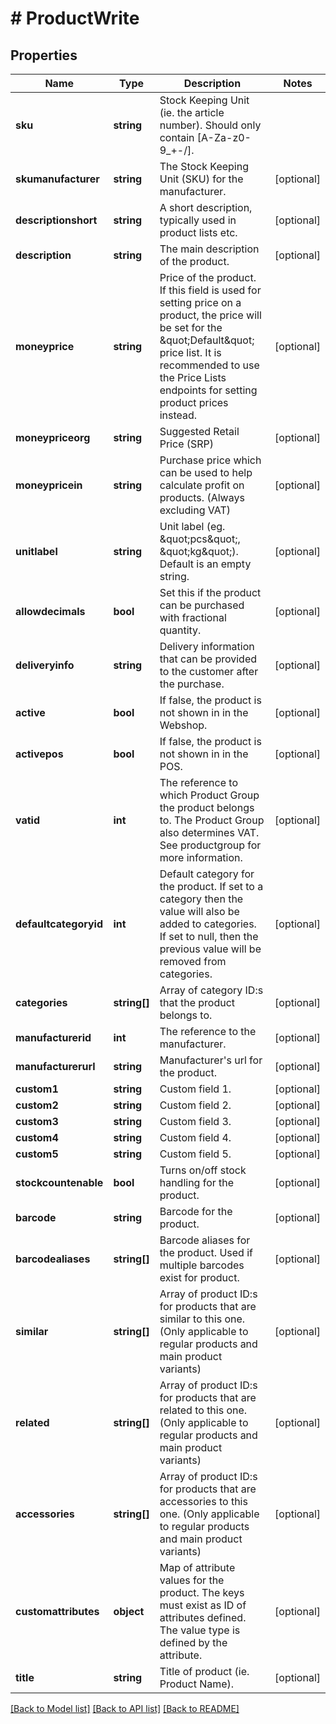 # # ProductWrite

## Properties

Name | Type | Description | Notes
------------ | ------------- | ------------- | -------------
**sku** | **string** | Stock Keeping Unit (ie. the article number). Should only contain [A-Za-z0-9_+-/]. |
**skumanufacturer** | **string** | The Stock Keeping Unit (SKU) for the manufacturer. | [optional]
**descriptionshort** | **string** | A short description, typically used in product lists etc. | [optional]
**description** | **string** | The main description of the product. | [optional]
**moneyprice** | **string** | Price of the product. If this field is used for setting price on a product, the price will be set for the \&quot;Default\&quot; price list. It is recommended to use the Price Lists endpoints for setting product prices instead. | [optional]
**moneypriceorg** | **string** | Suggested Retail Price (SRP) | [optional]
**moneypricein** | **string** | Purchase price which can be used to help calculate profit on products. (Always excluding VAT) | [optional]
**unitlabel** | **string** | Unit label (eg. \&quot;pcs\&quot;, \&quot;kg\&quot;). Default is an empty string. | [optional]
**allowdecimals** | **bool** | Set this if the product can be purchased with fractional quantity. | [optional]
**deliveryinfo** | **string** | Delivery information that can be provided to the customer after the purchase. | [optional]
**active** | **bool** | If false, the product is not shown in in the Webshop. | [optional]
**activepos** | **bool** | If false, the product is not shown in in the POS. | [optional]
**vatid** | **int** | The reference to which Product Group the product belongs to. The Product Group also determines VAT. See productgroup for more information. | [optional]
**defaultcategoryid** | **int** | Default category for the product. If set to a category then the value will also be added to categories. If set to null, then the previous value will be removed from categories. | [optional]
**categories** | **string[]** | Array of category ID:s that the product belongs to. | [optional]
**manufacturerid** | **int** | The reference to the manufacturer. | [optional]
**manufacturerurl** | **string** | Manufacturer&#39;s url for the product. | [optional]
**custom1** | **string** | Custom field 1. | [optional]
**custom2** | **string** | Custom field 2. | [optional]
**custom3** | **string** | Custom field 3. | [optional]
**custom4** | **string** | Custom field 4. | [optional]
**custom5** | **string** | Custom field 5. | [optional]
**stockcountenable** | **bool** | Turns on/off stock handling for the product. | [optional]
**barcode** | **string** | Barcode for the product. | [optional]
**barcodealiases** | **string[]** | Barcode aliases for the product. Used if multiple barcodes exist for product. | [optional]
**similar** | **string[]** | Array of product ID:s for products that are similar to this one. (Only applicable to regular products and main product variants) | [optional]
**related** | **string[]** | Array of product ID:s for products that are related to this one. (Only applicable to regular products and main product variants) | [optional]
**accessories** | **string[]** | Array of product ID:s for products that are accessories to this one. (Only applicable to regular products and main product variants) | [optional]
**customattributes** | **object** | Map of attribute values for the product. The keys must exist as ID of attributes defined. The value type is defined by the attribute. | [optional]
**title** | **string** | Title of product (ie. Product Name). | [optional]

[[Back to Model list]](../../README.md#models) [[Back to API list]](../../README.md#endpoints) [[Back to README]](../../README.md)
